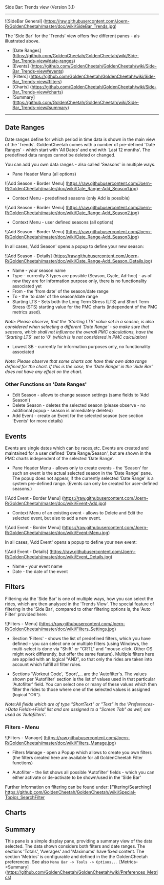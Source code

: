 Side Bar: Trends view (Version 3.1)
***

![SideBar General] (https://raw.githubusercontent.com/Joern-R/GoldenCheetah/master/doc/wiki/SideBar_Trends.jpg)

The 'Side Bar' for the 'Trends' view offers five different panes - als illustrated above.

* [Date Ranges] (https://github.com/GoldenCheetah/GoldenCheetah/wiki/Side-Bar_Trends-view#date-ranges)
* [Events] (https://github.com/GoldenCheetah/GoldenCheetah/wiki/Side-Bar_Trends-view#events)
* [Filters] (https://github.com/GoldenCheetah/GoldenCheetah/wiki/Side-Bar_Trends-view#filters)
* [Charts] (https://github.com/GoldenCheetah/GoldenCheetah/wiki/Side-Bar_Trends-view#charts)
* [Summary] (https://github.com/GoldenCheetah/GoldenCheetah/wiki/Side-Bar_Trends-view#summary)

***

## Date Ranges

Date ranges define for which period in time data is shown in the main view of the 'Trends'. GoldenCheetah comes with a number of pre-defined 'Date Ranges' - which start with 'All Dates' and end with 'Last 12 months'. The predefined data ranges cannot be deleted or changed.

You can add you own data ranges - also called 'Seasons' in multiple ways.

* Pane Header Menu (all options)

![Add Season - Border Menu] (https://raw.githubusercontent.com/Joern-R/GoldenCheetah/master/doc/wiki/Date_Range-Add_Season1.jpg)

* Context Menu - predefined seasons (only Add is possible)

![Add Season - Border Menu] (https://raw.githubusercontent.com/Joern-R/GoldenCheetah/master/doc/wiki/Date_Range-Add_Season2.jpg)

* Context Menu - user defined seasons (all options)

![Add Season - Border Menu] (https://raw.githubusercontent.com/Joern-R/GoldenCheetah/master/doc/wiki/Date_Range-Add_Season3.jpg)

In all cases, 'Add Season' opens a popup to define your new season:

![Add Season - Details] (https://raw.githubusercontent.com/Joern-R/GoldenCheetah/master/doc/wiki/Date_Range-Add_Season_Details.jpg)

* Name - your season name
* Type - currently 3 types are possible (Season, Cycle, Ad-hoc) - as of now they are for information purpose only, there is no functionality associated yet
* From - the 'from date' of the season/date range
* To - the 'to date' of the season/date range
* Starting LTS - Sets both the Long Term Stress (LTS) and Short Term Stress (STS) starting value for the PMC charts (independent of the PMC metrics used). 

_Note: Please observe, that the 'Starting LTS' value set in a season, is also considered when selecting a different 'Date Range' - so make sure that seasons, which shall not influence the overall PMC calculations, have the 'Starting LTS' set to '0' (which is is not considered in PMC calculation)_
* Lowest SB -  currently for information purposes only, no functionality associated 

_Note: Please observe that some charts can have their own data range defined for the chart. If this is the case, the 'Date Range' in the 'Side Bar' does not have any effect on the chart._

### Other Functions on 'Date Ranges'

* Edit Season - allows to change season settings (same fields to 'Add Season')
* Delete Season - deletes the selected season (please observe - no additional popup - season is immediately deleted)
* Add Event - create an Event for the selected season (see section 'Events' for more details)

## Events

Events are single dates which can be races,etc. Events are created and maintained for a user defined 'Date Range/Season', but are shown in the PMC charts independent of the selected 'Date Range'.

* Pane Header Menu - allows only to create events - the 'Season' for such an event is the actual selected season in the 'Date Range' pane. The popup does not appear, if the currently selected 'Date Range' is a system pre-defined range. (Events can only be created for user-defined seasons.)

![Add Event - Border Menu] (https://raw.githubusercontent.com/Joern-R/GoldenCheetah/master/doc/wiki/Event-Add.jpg)

* Context Menu of an existing event - allows to Delete and Edit the selected event, but also to add a new event.

![Add Event - Border Menu] (https://raw.githubusercontent.com/Joern-R/GoldenCheetah/master/doc/wiki/Event-Menu.jpg)

In all cases, 'Add Event' opens a popup to define your new event:

![Add Event - Details] (https://raw.githubusercontent.com/Joern-R/GoldenCheetah/master/doc/wiki/Event_Details.jpg)

* Name - your event name
* Date - the date of the event


## Filters

Filtering via the 'Side Bar' is one of multiple ways, how you can select the rides, which are then analysed in the 'Trends View'. The special feature of filtering in the 'Side Bar', compared to other filtering options is, the 'Auto Filter' provided here:

![Filters - Menu] (https://raw.githubusercontent.com/Joern-R/GoldenCheetah/master/doc/wiki/Filters_Settings.jpg)

* Section 'Filters' - shows the list of predefined filters, which you have defined - you can select one or multiple filters (using Windows, the multi-select is done via "Shift" or "CRTL" and "mouse-click. Other OS might work differently, but offer the same feature). Multiple filters here are applied with an logical "AND", so that only the rides are taken into account which fulfill all filter rules.

* Sections 'Workout Code', 'Sport',... are the 'Autofilter's. The values shown per 'Autofilter' section is the list of values used in that particular 'Autofilter' field. You can select one or many of these values which then filter the rides to those where one of the selected values is assigned (logical "OR").

_Note:All fields which are of type "ShortText" or "Text" in the 'Preferences->Data Fields->Field' list and are assigned to a "Screen Tab" as well, are used as 'Autofilters'._

### Filters - Menu

![Filters - Manage] (https://raw.githubusercontent.com/Joern-R/GoldenCheetah/master/doc/wiki/Filters_Manage.jpg)

* Filters Manage - open a Popup which allows to create you own filters (the filters created here are available for all GoldenCheetah Filter functions)

* Autofilter - the list shows all possible 'Autofilter' fields - which you can either activate or de-activate to be shown/used in the 'Side Bar'

Further information on filtering can be found under: [Filtering/Searching] https://github.com/GoldenCheetah/GoldenCheetah/wiki/Special-Topics_SearchFilter


## Charts


## Summary

This pane is a simple display pane, providing a summary view of the data selected. The data shown considers both filters and date ranges. The sections 'Totals', 'Averages' and 'Maximums' have fixed content. The section 'Metrics' is configurable and defined in the the GoldenCheetah preferences. See also `Menu Bar -> Tools -> Options...` [Metrics->Summary] (https://github.com/GoldenCheetah/GoldenCheetah/wiki/Preferences_Metrics)



